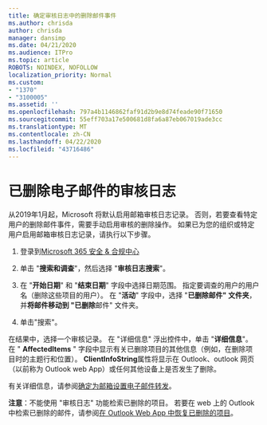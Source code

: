 ```yaml
---
title: 确定审核日志中的删除邮件事件
ms.author: chrisda
author: chrisda
manager: dansimp
ms.date: 04/21/2020
ms.audience: ITPro
ms.topic: article
ROBOTS: NOINDEX, NOFOLLOW
localization_priority: Normal
ms.custom:
- "1370"
- "3100005"
ms.assetid: ''
ms.openlocfilehash: 797a4b1146862faf91d2b9e8d74feade90f71650
ms.sourcegitcommit: 55eff703a17e500681d8fa6a87eb067019ade3cc
ms.translationtype: MT
ms.contentlocale: zh-CN
ms.lasthandoff: 04/22/2020
ms.locfileid: "43716486"
---
```

# <a name="audit-logs-for-deleted-email-messages"></a>已删除电子邮件的审核日志

从2019年1月起，Microsoft 将默认启用邮箱审核日志记录。 否则，若要查看特定用户的删除邮件事件，需要手动启用审核的删除操作。 如果已为您的组织或特定用户启用邮箱审核日志记录，请执行以下步骤。

1. 登录到[Microsoft 365 安全 & 合规中心](https://protection.office.com/)

2. 单击 "**搜索和调查**"，然后选择 "**审核日志搜索**"。

3. 在 "**开始日期**" 和 "**结束日期**" 字段中选择日期范围。 指定要调查的用户的用户名（删除这些项目的用户）。 在 "**活动**" 字段中，选择 "**已删除邮件" 文件夹**，并**将邮件移动到 "已删除**邮件" 文件夹。

4. 单击"搜索"。

在结果中，选择一个审核记录。 在 "详细信息" 浮出控件中，单击 "**详细信息**"。 在 " **AffectedItems** " 字段中显示有关已删除项目的其他信息（例如，在删除项目时的主题行和位置）。 **ClientInfoString**属性将显示在 Outlook、outlook 网页（以前称为 Outlook web App）或任何其他设备上是否发生了删除。

有关详细信息，请参阅[确定为邮箱设置电子邮件转发](https://docs.microsoft.com/office365/securitycompliance/auditing-troubleshooting-scenarios#determining-if-a-user-deleted-email-items)。

**注意**：不能使用 "审核日志" 功能检索已删除的项目。 若要在 web 上的 Outlook 中检索已删除的邮件，请参阅[在 Outlook Web App 中恢复已删除的项目](https://support.office.com/article/C3D8FC15-EEEF-4F1C-81DF-E27964B7EDD4)。
